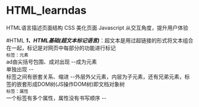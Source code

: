 # HTML_learndas
HTML语言描述页面结构
CSS 美化页面
Javascript 从交互角度，提升用户体验

#HTML
**_1、HTML基础(超文本标记语言)_**：超文本是用过超链接的形式将文本组合在一起，标记是对网页中每部分的功能进行标记  
    `标签：元素`  
        ad由尖括号包围、成对出现   --<title>百度一下</title>成为元素  
        单独出现                --<img />  
        标签之间有嵌套关系、缩进 --外层外父元素，内层为子元素，还有兄弟元素，标签的嵌套形成DOM树(JS操作DOM树)即文档对象树  
    `标签：属性`  
        一个标签有多个属性，属性没有书写顺序 --<img src="" alt=""/>
